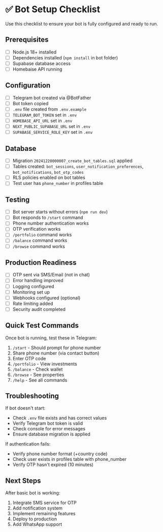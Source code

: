 # ✅ Bot Setup Checklist

Use this checklist to ensure your bot is fully configured and ready to run.

## Prerequisites

- [ ] Node.js 18+ installed
- [ ] Dependencies installed (`npm install` in bot folder)
- [ ] Supabase database access
- [ ] Homebaise API running

## Configuration

- [ ] Telegram bot created via @BotFather
- [ ] Bot token copied
- [ ] `.env` file created from `.env.example`
- [ ] `TELEGRAM_BOT_TOKEN` set in `.env`
- [ ] `HOMEBASE_API_URL` set in `.env`
- [ ] `NEXT_PUBLIC_SUPABASE_URL` set in `.env`
- [ ] `SUPABASE_SERVICE_ROLE_KEY` set in `.env`

## Database

- [ ] Migration `20241220000007_create_bot_tables.sql` applied
- [ ] Tables created: `bot_sessions`, `user_notification_preferences`, `bot_notifications`, `bot_otp_codes`
- [ ] RLS policies enabled on bot tables
- [ ] Test user has `phone_number` in profiles table

## Testing

- [ ] Bot server starts without errors (`npm run dev`)
- [ ] Bot responds to `/start` command
- [ ] Phone number authentication works
- [ ] OTP verification works
- [ ] `/portfolio` command works
- [ ] `/balance` command works
- [ ] `/browse` command works

## Production Readiness

- [ ] OTP sent via SMS/Email (not in chat)
- [ ] Error handling improved
- [ ] Logging configured
- [ ] Monitoring set up
- [ ] Webhooks configured (optional)
- [ ] Rate limiting added
- [ ] Security audit completed

## Quick Test Commands

Once bot is running, test these in Telegram:

1. `/start` - Should prompt for phone number
2. Share phone number (via contact button)
3. Enter OTP code
4. `/portfolio` - View investments
5. `/balance` - Check wallet
6. `/browse` - See properties
7. `/help` - See all commands

## Troubleshooting

If bot doesn't start:
- Check `.env` file exists and has correct values
- Verify Telegram bot token is valid
- Check console for error messages
- Ensure database migration is applied

If authentication fails:
- Verify phone number format (+country code)
- Check user exists in profiles table with phone_number
- Verify OTP hasn't expired (10 minutes)

## Next Steps

After basic bot is working:
1. Integrate SMS service for OTP
2. Add notification system
3. Implement remaining features
4. Deploy to production
5. Add WhatsApp support

